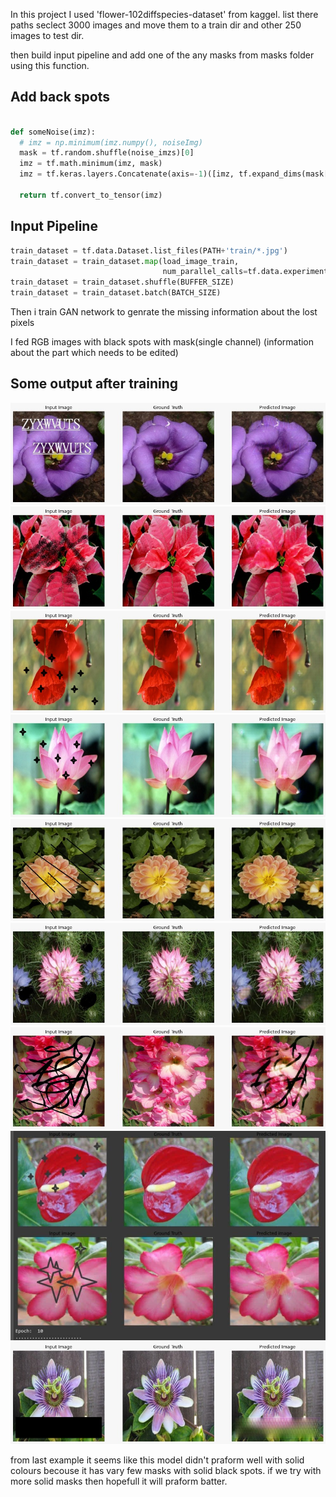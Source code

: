 In this project I used 'flower-102diffspecies-dataset' from kaggel. list there paths seclect 3000 images and move them to a train dir and other 250 images to test dir.

then build input pipeline and add one of the any masks from masks folder using this function.

## Add back spots
```python

def someNoise(imz):
  # imz = np.minimum(imz.numpy(), noiseImg)
  mask = tf.random.shuffle(noise_imzs)[0]
  imz = tf.math.minimum(imz, mask)
  imz = tf.keras.layers.Concatenate(axis=-1)([imz, tf.expand_dims(mask[:, :, 0], -1)])

  return tf.convert_to_tensor(imz)
```


## Input Pipeline

```python
train_dataset = tf.data.Dataset.list_files(PATH+'train/*.jpg')
train_dataset = train_dataset.map(load_image_train,
                                  num_parallel_calls=tf.data.experimental.AUTOTUNE)
train_dataset = train_dataset.shuffle(BUFFER_SIZE)
train_dataset = train_dataset.batch(BATCH_SIZE)
```

Then i train GAN network to genrate the missing information about the lost pixels 

I fed RGB images with black spots with mask(single channel) (information about the part which needs to be edited)

## Some output after training

![alt text](https://github.com/i-am-creator/deeplearning/blob/master/Remove_black_ink/imzs/1%20(1).jpeg)
![alt text](https://github.com/i-am-creator/deeplearning/blob/master/Remove_black_ink/imzs/1%20(2).jpeg)
![alt text](https://github.com/i-am-creator/deeplearning/blob/master/Remove_black_ink/imzs/1%20(3).jpeg)
![alt text](https://github.com/i-am-creator/deeplearning/blob/master/Remove_black_ink/imzs/1%20(4).jpeg)
![alt text](https://github.com/i-am-creator/deeplearning/blob/master/Remove_black_ink/imzs/1%20(5).jpeg)
![alt text](https://github.com/i-am-creator/deeplearning/blob/master/Remove_black_ink/imzs/1%20(6).jpeg)
![alt text](https://github.com/i-am-creator/deeplearning/blob/master/Remove_black_ink/imzs/1%20(7).jpeg)
![alt text](https://github.com/i-am-creator/deeplearning/blob/master/Remove_black_ink/imzs/1%20(9).jpeg)
![alt text](https://github.com/i-am-creator/deeplearning/blob/master/Remove_black_ink/imzs/1%20(8).jpeg)


from last example it seems like this model didn't praform well with solid colours becouse it has vary few masks with solid black spots.
if we try with more solid masks then hopefull it will praform batter.

